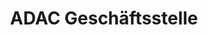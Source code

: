 ---
title: "ADAC Geschäftsstelle"
url: /neustadt-an-der-weinstrasse/adac-geschaeftsstelle/
shop: Reisebüro
---